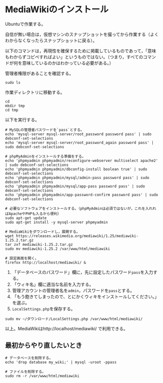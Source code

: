 # MediaWikiのインストール

Ubuntuで作業する。

自信が無い場合は，仮想マシンのスナップショットを撮ってから作業する（よくわからなくなったらスナップショットに戻る）。

以下のコマンドは，再現性を確保するために掲載しているものであって，「意味もわからずコピペすればよい」というものではない。（つまり，すべてのコマンドが何を意味しているのかはわかっている必要がある。）

管理者権限があることを確認する。

```
sudo ls
```

作業ディレクトリに移動する。

```
cd
mkdir tmp
cd tmp
```

以下を実行する。

```
# MySQLの管理者パスワードを`pass`とする。
echo 'mysql-server mysql-server/root_password password pass' | sudo debconf-set-selections
echo 'mysql-server mysql-server/root_password_again password pass' | sudo debconf-set-selections

# phpMyAdminをインストールする準備をする。
echo 'phpmyadmin phpmyadmin/reconfigure-webserver multiselect apache2' | sudo debconf-set-selections
echo 'phpmyadmin phpmyadmin/dbconfig-install boolean true' | sudo debconf-set-selections
echo 'phpmyadmin phpmyadmin/mysql/admin-pass password pass' | sudo debconf-set-selections
echo 'phpmyadmin phpmyadmin/mysql/app-pass password pass' | sudo debconf-set-selections
echo 'phpmyadmin phpmyadmin/app-password-confirm password pass' | sudo debconf-set-selections

# 必要なソフトウェアをインストールする。（phpMyAdminは必須ではないが，これを入れればApacheやPHPも入るから便利）
sudo apt-get update
sudo apt-get install -y mysql-server phpmyadmin

# MediaWikiをダウンロードし，展開する。
wget https://releases.wikimedia.org/mediawiki/1.25/mediawiki-1.25.2.tar.gz
tar zxf mediawiki-1.25.2.tar.gz
sudo mv mediawiki-1.25.2 /var/www/html/mediawiki

# 設定画面を開く。
firefox http://localhost/mediawiki/ &
```

1. 「データベースのパスワード」欄に，先に設定したパスワード`pass`を入力する。
1. 「ウィキ名」欄に適当な名前を入力する。
1. 管理アカウントの管理者名を`admin`，パスワードを`pass`とする。
1. 「もう飽きてしまったので、とにかくウィキをインストールしてください。」を選ぶ。
1. `LocalSettings.php`を保存する。

```
sudo mv ~/ダウンロード/LocalSettings.php /var/www/html/mediawiki/
```

以上。MediaWikiはhttp://localhost/mediawiki/ で利用できる。

## 最初からやり直したいとき

```
# データベースを削除する。
echo 'drop database my_wiki;' | mysql -uroot -ppass

# ファイルを削除する。
sudo rm -r /var/www/html/mediawiki
```
